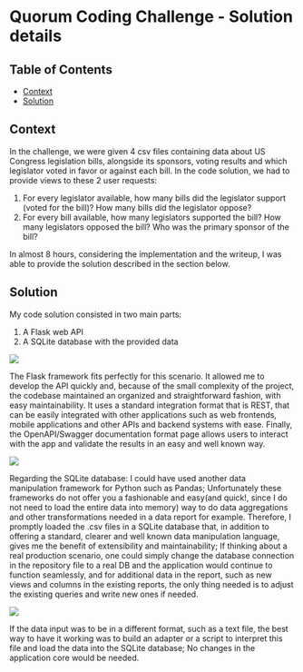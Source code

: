 # Quorum Coding Challenge - Solution details

## Table of Contents

- [Context](#context)
- [Solution](#solution)

## Context

In the challenge, we were given 4 csv files containing data about US Congress legislation bills, alongside its sponsors, voting results and which legislator voted in favor or against each bill. In the code solution, we had to provide views to these 2 user requests:

1) For every legislator available, how many bills did the legislator support (voted for the bill)? How many bills did the legislator oppose?
2) For every bill available, how many legislators supported the bill? How many legislators opposed the bill? Who was the primary sponsor of the bill?

In almost 8 hours, considering the implementation and the writeup, I was able to provide the solution described in the section below.

## Solution

My code solution consisted in two main parts:

1) A Flask web API
2) A SQLite database with the provided data

![](https://i.imgur.com/1gnDTMg.png)

The Flask framework fits perfectly for this scenario. It allowed me to develop the API quickly and, because of the small complexity of the project, the codebase maintained an organized and straightforward fashion, with easy maintainability. It uses a standard integration format that is REST, that can be easily integrated with other applications such as web frontends, mobile applications and other APIs and backend systems with ease. Finally, the OpenAPI/Swagger documentation format page allows users to interact with the app and validate the results in an easy and well known way.

![](https://i.imgur.com/OfckrEJ.png)

Regarding the SQLite database: I could have used another data manipulation framework for Python such as Pandas; Unfortunately these frameworks do not offer you a fashionable and easy(and quick!, since I do not need to load the entire data into memory) way to do data aggregations and other transformations needed in a data report for example. Therefore, I promptly loaded the .csv files in a SQLite database that, in addition to offering a standard, clearer and well known data manipulation language, gives me the benefit of extensibility and maintainability; If thinking about a real production scenario, one could simply change the database connection in the repository file to a real DB and the application would continue to function seamlessly, and for additional data in the report, such as new views and columns in the existing reports, the only thing needed is to adjust the existing queries and write new ones if needed.

![](https://i.imgur.com/VwwHqEs.png)

If the data input was to be in a different format, such as a text file, the best way to have it working was to build an adapter or a script to interpret this file and load the data into the SQLite database; No changes in the application core would be needed.